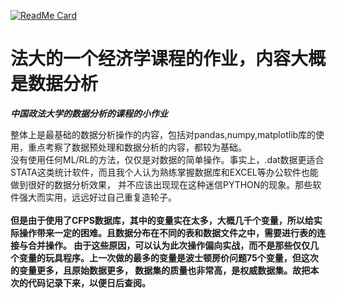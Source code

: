 [![ReadMe Card](https://github-readme-stats.vercel.app/api/pin/?username=TephrocactusHC&repo=DATA-ANALYSIS)](https://github.com/anuraghazra/github-readme-stats)

# 法大的一个经济学课程的作业，内容大概是数据分析
***中国政法大学的数据分析的课程的小作业***<br>

整体上是最基础的数据分析操作的内容，包括对pandas,numpy,matplotlib库的使用，重点考察了数据预处理和数据分析的内容，都较为基础。<br>
没有使用任何ML/RL的方法，仅仅是对数据的简单操作。事实上，.dat数据更适合STATA这类统计软件，而且我个人认为熟练掌握数据库和EXCEL等办公软件也能做到很好的数据分析效果，
并不应该出现现在这种迷信PYTHON的现象。那些软件强大而实用，远远好过自己重复造轮子。<br>
<br>
**但是由于使用了CFPS数据库，其中的变量实在太多，大概几千个变量，所以给实际操作带来一定的困难。且数据分布在不同的表和数据文件之中，需要进行表的连接与合并操作。
由于这些原因，可以认为此次操作偏向实战，而不是那些仅仅几个变量的玩具程序。上一次做的最多的变量是波士顿房价问题75个变量，但这次的变量更多，且原始数据更多，
数据集的质量也非常高，是权威数据集。故把本次的代码记录下来，以便日后查阅。**<br>
